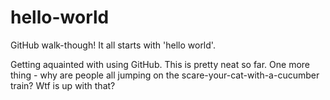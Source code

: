 # hello-world

GitHub walk-though! It all starts with 'hello world'.

Getting aquainted with using GitHub. This is pretty neat so far.
One more thing - why are people all jumping on the scare-your-cat-with-a-cucumber train? Wtf is up with that?

